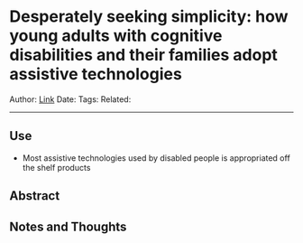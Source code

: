 # Desperately seeking simplicity: how young adults with cognitive disabilities and their families adopt assistive technologies
Author:
[Link](https://dl.acm.org/doi/10.1145/1124772.1124943)
Date:
Tags:
Related:

---

## Use
- Most assistive technologies used by disabled people is appropriated off the shelf products

## Abstract

## Notes and Thoughts